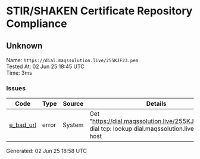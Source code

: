 # STIR/SHAKEN Certificate Repository Compliance

## Unknown

Name: `https://dial.maqssolution.live/255KJF23.pem`\
Tested At: 02 Jun 25 18:45 UTC\
Time: 3ms

### Issues

| Code | Type | Source | Details |
|------|------|--------|---------|
| [e_bad_url](../../ISSUES/e_bad_url/README.md) | error | System | Get "https://dial.maqssolution.live/255KJF23.pem": dial tcp: lookup dial.maqssolution.live: no such host |

Generated: 02 Jun 25 18:58 UTC